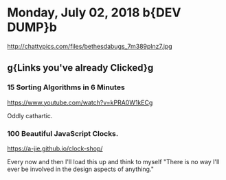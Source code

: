 # Monday, July 02, 2018 b{DEV DUMP}b

<http://chattypics.com/files/bethesdabugs_7m389plnz7.jpg>

## g{Links you've already Clicked}g

### 15 Sorting Algorithms in 6 Minutes

<https://www.youtube.com/watch?v=kPRA0W1kECg>

Oddly cathartic.

### 100 Beautiful JavaScript Clocks.

<https://a-jie.github.io/clock-shop/>

Every now and then I'll load this up and think to myself "There is no way I'll ever be involved in the design aspects of anything."